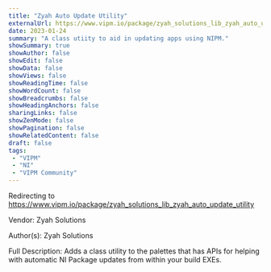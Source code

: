```yaml
---
title: "Zyah Auto Update Utility"
externalUrl: https://www.vipm.io/package/zyah_solutions_lib_zyah_auto_update_utility
date: 2023-01-24
summary: "A class utiity to aid in updating apps using NIPM."
showSummary: true
showAuthor: false
showEdit: false
showData: false
showViews: false
showReadingTime: false
showWordCount: false
showBreadcrumbs: false
showHeadingAnchors: false
sharingLinks: false
showZenMode: false
showPagination: false
showRelatedContent: false
draft: false
tags:
 - "VIPM"
 - "NI"
 - "VIPM Community"
---
```


Redirecting to https://www.vipm.io/package/zyah_solutions_lib_zyah_auto_update_utility

Vendor: Zyah Solutions

Author(s): Zyah Solutions
 
Full Description:
Adds a class utility to the palettes that has APIs for helping with automatic NI Package updates from within your build EXEs.